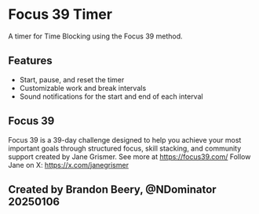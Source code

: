 # Focus 39 Timer
 A timer for Time Blocking using the Focus 39 method.

 ## Features
 - Start, pause, and reset the timer
 - Customizable work and break intervals
 - Sound notifications for the start and end of each interval
## Focus 39
Focus 39 is a 39-day challenge designed to help you achieve your most important goals through structured focus, skill stacking, and community support created by Jane Grismer.
See more at https://focus39.com/
Follow Jane on X: https://x.com/janegrismer

## Created by Brandon Beery, @NDominator 20250106
